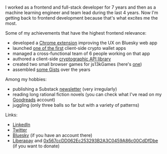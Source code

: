I worked as a frontend and full-stack developer for 7 years and then as a machine learning engineer and team lead during the last 4 years. Now I'm getting back to frontend development because that's what excites me the most.

Some of my achievements that have the highest frontend relevance:
- developed a [Chrome extension](https://github.com/xenohunter/bluesky-overhaul) improving the UX on Bluesky web app
- launched [one of the first](https://waves.exchange/) client-side crypto wallet apps
- managed a cross-functional team of 6 people working on that app
- authored a client-side [cryptographic API library](https://www.npmjs.com/package/waves-api?activeTab=code)
- created two small browser games for js13kGames (here's [one](https://js13kgames.com/entries/glitch-rabbit))
- assembled [some Gists](https://gist.github.com/xenohunter) over the years

Among my hobbies:
- publishing a Substack [newsletter](https://unstableorbits.substack.com/) (very irregularly)
- reading long rational fiction novels (you can check what I've read on my [Goodreads](https://www.goodreads.com/user/show/46199633-phil-filippak) account)
- juggling (only three balls so far but with a variety of patterns)

Links:
- [LinkedIn](https://www.linkedin.com/in/xenohunter/)
- [Twitter](https://twitter.com/blisstweeting)
- [Bluesky](https://bsky.app/profile/blisstweeting.ingroup.social) (if you have an account there)
- [Liberapay](https://liberapay.com/blisstweeting) and [0x567ccDD062Ec253293B2A3C0459A86c00CdDfDbe](https://etherscan.io/address/0x567ccDD062Ec253293B2A3C0459A86c00CdDfDbe) (if you want to donate)
